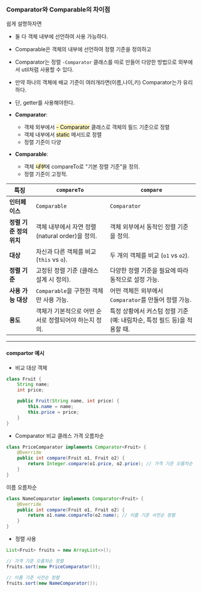### Comparator와 Comparable의 차이점
쉽게 설명하자면
- 둘 다 객체 내부에 선언하여 사용 가능하다.
- Comparable은 객체의 내부에 선언하여 정렬 기준을 정의하고
- Comparator는 정렬 `-Comparator` 클래스를 따로 만들어 다양한 방법으로 외부에서 util처럼 사용할 수 있다.
- 만약 하나의 객체에 배교 기준이 여러개라면(이름,나이,키) Comparator는가 유리하다.
- 단, getter를 사용해야한다.

- **Comparator**:
    - 객체 외부에서 <mark style="background: #FFF3A3A6;">- Comparator</mark> 클래스로 객체의 필드 기준으로 정렬
    - 객체 내부에서 <mark style="background: #FFF3A3A6;">static</mark> 메서드로 정렬
    -  정렬 기준이 다양 
- **Comparable**:
    - 객체 *<mark style="background: #FFF3A3A6;">*내부**</mark>에 compareTo로 "기본 정렬 기준"을 정의.
    - 정렬 기준이 고정적.

| **특징**          | **`compareTo`**                   | **`compare`**                               |
| --------------- | --------------------------------- | ------------------------------------------- |
| **인터페이스**       | `Comparable`                      | `Comparator`                                |
| **정렬 기준 정의 위치** | 객체 내부에서 자연 정렬(natural order)을 정의. | 객체 외부에서 동적인 정렬 기준을 정의.                      |
| **대상**          | 자신과 다른 객체를 비교 (`this` vs `o`).    | 두 개의 객체를 비교 (`o1` vs `o2`).                 |
| **정렬 기준**       | 고정된 정렬 기준 (클래스 설계 시 정의).          | 다양한 정렬 기준을 필요에 따라 동적으로 설정 가능.               |
| **사용 가능 대상**    | `Comparable`을 구현한 객체만 사용 가능.      | 어떤 객체든 외부에서 `Comparator`를 만들어 정렬 가능.        |
| **용도**          | 객체가 기본적으로 어떤 순서로 정렬되어야 하는지 정의.    | 특정 상황에서 커스텀 정렬 기준(예: 내림차순, 특정 필드 등)을 적용할 때. |


---
#### compartor 예시
- 비교 대상 객체
```java
class Fruit {
    String name;
    int price;

    public Fruit(String name, int price) {
        this.name = name;
        this.price = price;
    }
}
```

- Comparator 비교 클래스
가격 오름차순
```java
class PriceComparator implements Comparator<Fruit> {
    @Override
    public int compare(Fruit o1, Fruit o2) {
        return Integer.compare(o1.price, o2.price); // 가격 기준 오름차순
    }
}
```
이름 오름차순
```java
class NameComparator implements Comparator<Fruit> {
    @Override
    public int compare(Fruit o1, Fruit o2) {
        return o1.name.compareTo(o2.name); // 이름 기준 사전순 정렬
    }
}
```

- 정렬 사용
```java
List<Fruit> fruits = new ArrayList<>();

// 가격 기준 오름차순 정렬
fruits.sort(new PriceComparator());

// 이름 기준 사전순 정렬
fruits.sort(new NameComparator());
```
